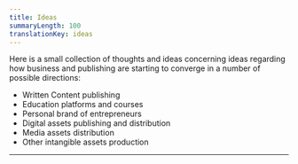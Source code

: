 ```yaml
---
title: Ideas
summaryLength: 100
translationKey: ideas
---
```


Here is a small collection of thoughts and ideas concerning ideas regarding how business and publishing are starting to converge in a number of possible directions:

- Written Content publishing
- Education platforms and courses
- Personal brand of entrepreneurs
- Digital assets publishing and distribution
- Media assets distribution
- Other intangible assets production

---
